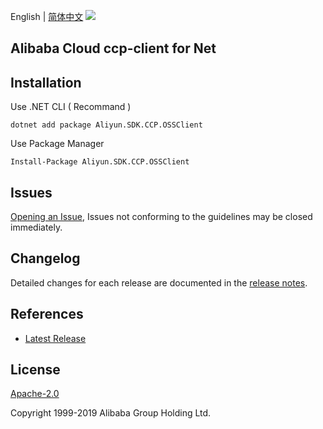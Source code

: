 English | [简体中文](README-CN.md)
![](https://aliyunsdk-pages.alicdn.com/icons/AlibabaCloud.svg)

## Alibaba Cloud ccp-client for Net

## Installation

Use .NET CLI ( Recommand )

    dotnet add package Aliyun.SDK.CCP.OSSClient

Use Package Manager

    Install-Package Aliyun.SDK.CCP.OSSClient

## Issues
[Opening an Issue](https://github.com/aliyun/aliyun-ccp/issues/new), Issues not conforming to the guidelines may be closed immediately.

## Changelog
Detailed changes for each release are documented in the [release notes](./ChangeLog.md).

## References
* [Latest Release](https://github.com/aliyun/aliyun-ccp/tree/master/osspath-sdk/cs)

## License
[Apache-2.0](http://www.apache.org/licenses/LICENSE-2.0)

Copyright 1999-2019 Alibaba Group Holding Ltd.